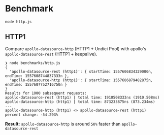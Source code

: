 # Benchmark

```
node http.js
```

## HTTP1

Compare `apollo-datasource-http` (HTTP1 + Undici Pool) with apollo's `apollo-datasource-rest` (HTTP1 + keepalive).

```
❯ node benchmarks/http.js
{
  'apollo-datasource-rest (http1)': { startTime: 1557606834329000n, endTime: 1557608744837333n },
  'apollo-datasource-http (http1)': { startTime: 1557606879482875n, endTime: 1557607752716750n }
}
Results for 1000 subsequent requests:
apollo-datasource-rest (http1) | total time: 1910508333ns (1910.508ms)
apollo-datasource-http (http1) | total time: 873233875ns (873.234ms)
---
apollo-datasource-http (http1) <> apollo-datasource-rest (http1) percent change: -54.293%
```

**Result:** `apollo-datasource-http` is around `50%` faster than `apollo-datasource-rest`
